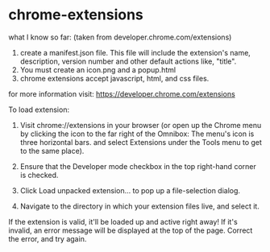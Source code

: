 # chrome-extensions

what I know so far: (taken from developer.chrome.com/extensions)

1. create a manifest.json file. This file will include the extension's name, description, version number and other default actions like, "title".
2. You must create an icon.png and a popup.html
3. chrome extensions accept javascript, html, and css files.


for more information visit:
https://developer.chrome.com/extensions


To load extension:


1. Visit chrome://extensions in your browser (or open up the Chrome menu by clicking the icon to the far right of the Omnibox:  The menu's icon is three horizontal bars. and select Extensions under the Tools menu to get to the same place).

2. Ensure that the Developer mode checkbox in the top right-hand corner is checked.

3. Click Load unpacked extension… to pop up a file-selection dialog.

4. Navigate to the directory in which your extension files live, and select it.

If the extension is valid, it'll be loaded up and active right away! If it's invalid, an error message will be displayed at the top of the page. Correct the error, and try again.
